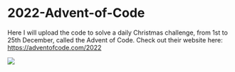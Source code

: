 # 2022-Advent-of-Code
Here I will upload the code to solve a daily Christmas challenge, from 1st to 25th December, called the Advent of Code. Check out their website here:
https://adventofcode.com/2022

![](https://view-counter.tobyhagan.com/?user=ShashCode2348/2022-Advent-of-Code)
